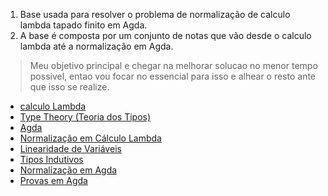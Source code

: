 
1. Base usada para resolver o problema de normalização de calculo lambda tapado finito em Agda.
2. A base é composta por um conjunto de notas que vão desde o calculo lambda até a normalização em Agda.
> Meu objetivo principal e chegar na melhorar solucao no menor tempo possivel, entao vou focar no essencial para isso e alhear o resto ante que isso se realize.


- [calculo Lambda](./calculo-lambda.md)
- [Type Theory (Teoria dos Tipos)](./type-theory.md)
- [Agda](./agda.md)
- [Normalização em Cálculo Lambda](./normalizacao-calculo-lambda.md)
- [Linearidade de Variáveis](./linearidade-variaveis.md)
- [Tipos Indutivos](./tipos-indutivos.md)
- [Normalização em Agda](./normalizacao-agda.md)
- [Provas em Agda](./provas-agda.md)

